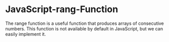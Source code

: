 # JavaScript-rang-Function
The range function is a useful function that produces arrays of consecutive numbers. This function is not available by default in JavaScript, but we can easily implement it.
